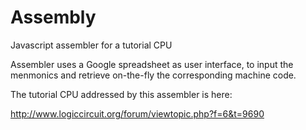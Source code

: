 # Assembly

Javascript assembler for a tutorial CPU

Assembler uses a Google spreadsheet as user interface, to input the menmonics
and retrieve on-the-fly the corresponding machine code.

The tutorial CPU addressed by this assembler is here:

http://www.logiccircuit.org/forum/viewtopic.php?f=6&t=9690


